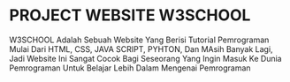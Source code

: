 # PROJECT WEBSITE W3SCHOOL
W3SCHOOL Adalah Sebuah Website Yang Berisi Tutorial Pemrograman Mulai Dari HTML, CSS, JAVA SCRIPT, PYHTON, Dan MAsih Banyak Lagi, Jadi Website Ini Sangat Cocok Bagi Seseorang Yang Ingin Masuk Ke Dunia Pemrograman Untuk Belajar Lebih Dalam Mengenai Pemrograman

